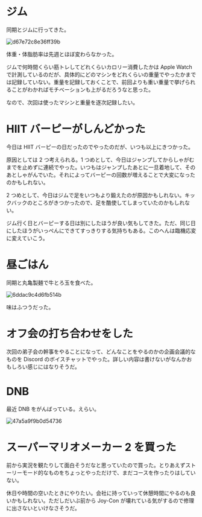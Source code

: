 # ジム
同期とジムに行ってきた。

![d67e72c8e36ff39b](/images/2019/08/d67e72c8e36ff39b.jpg)

体重・体脂肪率は先週とほぼ変わらなかった。

ジムで何時間くらい筋トレしてどれくらいカロリー消費したかは Apple Watch で計測しているのだが、具体的にどのマシンをどれくらいの重量でやったかまでは記録していない。重量を記録しておくことで、前回よりも重い重量で挙げられることがわかればモチベーションも上がるだろうなと思った。

なので、次回は使ったマシンと重量を逐次記録したい。

# HIIT バーピーがしんどかった
今日は HIIT バーピーの日だったのでやったのだが、いつも以上にきつかった。

原因としては 2 つ考えられる。1 つめとして、今日はジャンプしてからしゃがむまでを止めずに連続でやった。いつもはジャンプしたあとに一旦着地して、そのあとしゃがんでいた。それによってバーピーの回数が増えることで大変になったのかもしれない。

2 つめとして、今日はジムで足をいつもより鍛えたのが原因かもしれない。キックバックのところがきつかったので、足を酷使してしまっていたのかもしれない。

ジム行く日とバーピーする日は別にしたほうが良い気もしてきた。ただ、同じ日にしたほうがいっぺんにできてすっきりする気持ちもある。このへんは臨機応変に変えていこう。

# 昼ごはん
同期と丸亀製麺で牛とろ玉を食べた。

![6ddac9c4d6fb514b](/images/2019/08/6ddac9c4d6fb514b.jpg)

味はふつうだった。

# オフ会の打ち合わせをした
次回の弟子会の幹事をやることになって、どんなことをやるのかの企画会議的なものを Discord のボイスチャットでやった。詳しい内容は書けないがなんかおもしろい感じにはなりそうだ。

# DNB
最近 DNB をがんばっている。えらい。

![47a5a9f9b0d54736](/images/2019/08/47a5a9f9b0d54736.png)

# スーパーマリオメーカー 2 を買った
前から実況を観たりして面白そうだなと思っていたので買った。とりあえずストーリーモード的なものをちょっとやっただけで、まだコースを作ったりはしていない。

休日や時間の空いたときにやりたい。会社に持っていって休憩時間にやるのも良いかもしれない。ただしだいぶ前から Joy-Con が壊れている気がするので修理に出さないといけなさそうだ。
